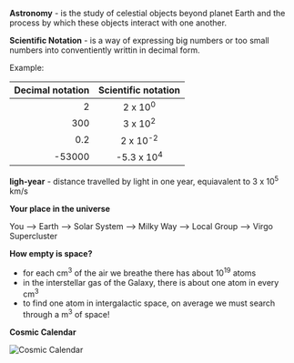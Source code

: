 **Astronomy** - is the study of celestial objects beyond planet Earth and the process by which these objects interact with one another.

**Scientific Notation** - is a way of expressing big numbers or too small numbers into conventiently writtin in decimal form.

Example:

|Decimal notation   |Scientific notation  |
|------------------:|:-------------------:|
|2                  |2 x 10<sup>0</sup>   |
|300                |3 x 10<sup>2</sup>   |
|0.2                |2 x 10<sup>-2</sup>  |
|-53000             |-5.3 x 10<sup>4</sup>|

**ligh-year** - distance travelled by light in one year, equiavalent to 3 x 10<sup>5</sup> km/s

**Your place in the universe**

You --> Earth --> Solar System --> Milky Way --> Local Group --> Virgo Supercluster

**How empty is space?**
- for each cm<sup>3</sup> of the air we breathe there has about 10<sup>19</sup> atoms
- in the interstellar gas of the Galaxy, there is about one atom in every cm<sup>3</sup>
- to find one atom in intergalactic space, on average we must search through a m<sup>3</sup> of space!

**Cosmic Calendar**

![Cosmic Calendar](https://github.com/jerobado/Astronomy/blob/master/images/cosmic-calendar.jpg "Cosmic Calendar")

